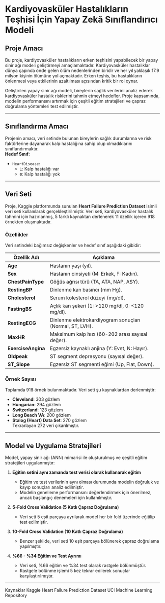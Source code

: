 # Kardiyovasküler Hastalıkların Teşhisi İçin Yapay Zekâ Sınıflandırıcı Modeli

## Proje Amacı
Bu proje, kardiyovasküler hastalıkların erken teşhisini yapabilecek bir yapay sinir ağı modeli geliştirmeyi amaçlamaktadır. Kardiyovasküler hastalıklar dünya çapında önde gelen ölüm nedenlerinden biridir ve her yıl yaklaşık 17.9 milyon kişinin ölümüne yol açmaktadır. Erken teşhis, bu hastalıkların önlenmesi veya etkilerinin azaltılması açısından kritik bir rol oynar. 

Geliştirilen yapay sinir ağı modeli, bireylerin sağlık verilerini analiz ederek kardiyovasküler hastalık risklerini tahmin etmeyi hedefler. Proje kapsamında, modelin performansını artırmak için çeşitli eğitim stratejileri ve çapraz doğrulama yöntemleri test edilmiştir.

---

## Sınıflandırma Amacı
Projenin amacı, veri setinde bulunan bireylerin sağlık durumlarına ve risk faktörlerine dayanarak kalp hastalığına sahip olup olmadıklarını sınıflandırmaktır.  
**Hedef Sınıf:**
- `HeartDisease`: 
  - `1`: Kalp hastalığı var
  - `0`: Kalp hastalığı yok

---

## Veri Seti
Proje, Kaggle platformunda sunulan **Heart Failure Prediction Dataset** isimli veri seti kullanılarak gerçekleştirilmiştir. Veri seti, kardiyovasküler hastalık tahmini için hazırlanmış, 5 farklı kaynaktan derlenerek 11 özellik içeren 918 örnekten oluşmaktadır.

### Özellikler
Veri setindeki bağımsız değişkenler ve hedef sınıf aşağıdaki gibidir:

| Özellik Adı       | Açıklama                                                                                  |
|--------------------|------------------------------------------------------------------------------------------|
| **Age**           | Hastanın yaşı (yıl).                                                                     |
| **Sex**           | Hastanın cinsiyeti (M: Erkek, F: Kadın).                                                 |
| **ChestPainType** | Göğüs ağrısı türü (TA, ATA, NAP, ASY).                                                   |
| **RestingBP**     | Dinlenme kan basıncı (mm Hg).                                                            |
| **Cholesterol**   | Serum kolesterol düzeyi (mg/dl).                                                         |
| **FastingBS**     | Açlık kan şekeri (1: >120 mg/dl, 0: ≤120 mg/dl).                                         |
| **RestingECG**    | Dinlenme elektrokardiyogram sonuçları (Normal, ST, LVH).                                 |
| **MaxHR**         | Maksimum kalp hızı (60-202 arası sayısal değer).                                         |
| **ExerciseAngina**| Egzersiz kaynaklı anjina (Y: Evet, N: Hayır).                                            |
| **Oldpeak**       | ST segment depresyonu (sayısal değer).                                                   |
| **ST_Slope**      | Egzersiz ST segmenti eğimi (Up, Flat, Down).                                             |

### Örnek Sayısı
Toplamda 918 örnek bulunmaktadır. Veri seti şu kaynaklardan derlenmiştir:
- **Cleveland**: 303 gözlem
- **Hungarian**: 294 gözlem
- **Switzerland**: 123 gözlem
- **Long Beach VA**: 200 gözlem
- **Stalog (Heart) Data Set**: 270 gözlem  
Tekrarlayan 272 veri çıkarılmıştır.

---

## Model ve Uygulama Stratejileri
Model, yapay sinir ağı (ANN) mimarisi ile oluşturulmuş ve çeşitli eğitim stratejileri uygulanmıştır:

1. **Eğitim setini aynı zamanda test verisi olarak kullanarak eğitim**
   - Eğitim ve test verilerinin aynı olması durumunda modelin doğruluk ve kayıp sonuçları analiz edilmiştir.
   - Modelin genelleme performansını değerlendirmek için önerilmez, ancak başlangıç denemeleri için kullanılmıştır.

2. **5-Fold Cross Validation (5 Katlı Çapraz Doğrulama)**
   - Veri seti 5 eşit parçaya ayrılarak model her bir fold üzerinde eğitilip test edilmiştir.

3. **10-Fold Cross Validation (10 Katlı Çapraz Doğrulama)**
   - Benzer şekilde, veri seti 10 eşit parçaya bölünerek çapraz doğrulama yapılmıştır.
  
4. **%66 - %34 Eğitim ve Test Ayrımı**
   - Veri seti, %66 eğitim ve %34 test olarak rastgele bölünmüştür.
   - Rastgele bölünme işlemi 5 kez tekrar edilerek sonuçlar karşılaştırılmıştır.

---
Kaynaklar
Kaggle Heart Failure Prediction Dataset
UCI Machine Learning Repository




